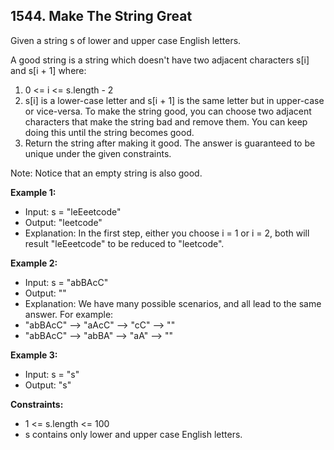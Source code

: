 ## 1544. Make The String Great

Given a string s of lower and upper case English letters.

A good string is a string which doesn't have two adjacent characters s[i] and s[i + 1] where:

1. 0 <= i <= s.length - 2
2. s[i] is a lower-case letter and s[i + 1] is the same letter but in upper-case or vice-versa.
To make the string good, you can choose two adjacent characters that make the string bad and remove them. You can keep doing this until the string becomes good.
3. Return the string after making it good. The answer is guaranteed to be unique under the given constraints.

Note: Notice that an empty string is also good.

**Example 1:**

- Input: s = "leEeetcode"
- Output: "leetcode"
- Explanation: In the first step, either you choose i = 1 or i = 2, both will result "leEeetcode" to be reduced to "leetcode".

**Example 2:**

- Input: s = "abBAcC"
- Output: ""
- Explanation: We have many possible scenarios, and all lead to the same answer. For example:
- "abBAcC" --> "aAcC" --> "cC" --> ""
- "abBAcC" --> "abBA" --> "aA" --> ""

**Example 3:**

- Input: s = "s"
- Output: "s"

**Constraints:**

- 1 <= s.length <= 100
- s contains only lower and upper case English letters.